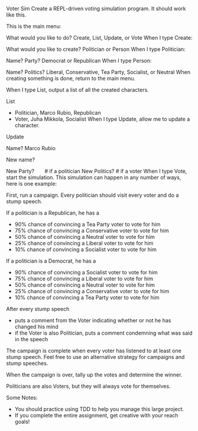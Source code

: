 Voter Sim
Create a REPL-driven voting simulation program. It should work like this.

This is the main menu:

What would you like to do? Create, List, Update, or Vote
When I type Create:

What would you like to create? Politician or Person
When I type Politician:

Name?
Party? Democrat or Republican
When I type Person:

Name?
Politics? Liberal, Conservative, Tea Party, Socialist, or Neutral
When creating something is done, return to the main menu.

When I type List, output a list of all the created characters.

List
* Politician, Marco Rubio, Republican
* Voter, Juha Mikkola, Socialist
When I type Update, allow me to update a character.

Update

Name?
Marco Rubio

New name?

New Party?    # if a politician
New Politics? # if a voter
When I type Vote, start the simulation. This simulation can happen in any number of ways, here is one example:

First, run a campaign. Every politician should visit every voter and do a stump speech.

If a politician is a Republican, he has a
- 90% chance of convincing a Tea Party voter to vote for him
- 75% chance of convincing a Conservative voter to vote for him
- 50% chance of convincing a Neutral voter to vote for him
- 25% chance of convincing a Liberal voter to vote for him
- 10% chance of convincing a Socialist voter to vote for him

If a politician is a Democrat, he has a
- 90% chance of convincing a Socialist voter to vote for him
- 75% chance of convincing a Liberal voter to vote for him
- 50% chance of convincing a Neutral voter to vote for him
- 25% chance of convincing a Conservative voter to vote for him
- 10% chance of convincing a Tea Party voter to vote for him

After every stump speech
- puts a comment from the Voter indicating whether or not he has changed his mind
- if the Voter is also Politician, puts a comment condemning what was said in the speech

The campaign is complete when every voter has listened to at least one stump speech. Feel free to use an alternative strategy for campaigns and stump speeches.

When the campaign is over, tally up the votes and determine the winner.

Politicians are also Voters, but they will always vote for themselves.

Some Notes:
- You should practice using TDD to help you manage this large project.
- If you complete the entire assignment, get creative with your reach goals!